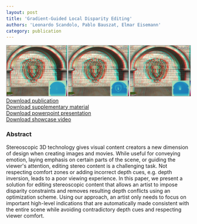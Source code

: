 ```yaml
---
layout: post
title: 'Gradient-Guided Local Disparity Editing'
authors: 'Leonardo Scandolo, Pablo Bauszat, Elmar Eisemann'
category: publication
---
```


<img src='/assets/publications/SBE18/SBE18.png' width='800px'/>
<br>
<a href="/assets/publications/SBE18/SBE18.pdf" download>Download publication</a>
<br>
<a href="http://graphics.tudelft.nl/Publications-new/2018/SBE18/GradientGuidedLocalDisparityEditing-SupplementaryFigures.pdf" download>Download supplementary material</a>
<br>
<a href="http://graphics.tudelft.nl/Publications-new/2018/SBE18/GradientGuidedLocalDisparityEditing.pptx" download>Download powerpoint presentation</a>
<br>
<a href="http://graphics.tudelft.nl/Publications-new/2018/SBE18/GradientGuidedLocalDisparityEditing-SupplementaryOutputExampleVideo.mp4" download>Download showcase video</a>

### Abstract

Stereoscopic 3D technology gives visual content creators a new dimension of design when creating images and movies. While useful for conveying emotion, laying emphasis on certain parts of the scene, or guiding the viewer's attention, editing stereo content is a challenging task. Not respecting comfort zones or adding incorrect depth cues, e.g. depth inversion, leads to a poor viewing experience. In this paper, we present a solution for editing stereoscopic content that allows an artist to impose disparity constraints and removes resulting depth conflicts using an optimization scheme. Using our approach, an artist only needs to focus on important high-level indications that are automatically made consistent with the entire scene while avoiding contradictory depth cues and respecting viewer comfort.



